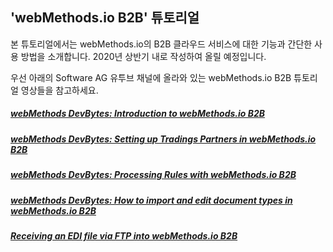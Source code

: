  ## 'webMethods.io B2B' 튜토리얼 
  본 튜토리얼에서는 webMethods.io의 B2B 클라우드 서비스에 대한 기능과 간단한 사용 방법을 소개합니다.  2020년 상반기 내로 작성하여 올릴 예정입니다.  

  우선 아래의 Software AG 유투브 채널에 올라와 있는 webMethods.io B2B 튜토리얼 영상들을 참고하세요.  
  
  ##### [webMethods DevBytes: Introduction to webMethods.io B2B](https://www.youtube.com/watch?v=YQVqUheXkI8)  
    
  ##### [webMethods DevBytes: Setting up Tradings Partners in webMethods.io B2B](https://www.youtube.com/watch?v=KsXSmq2_Flc)  
  
  ##### [webMethods DevBytes: Processing Rules with webMethods.io B2B](https://www.youtube.com/watch?v=-VKLR29Q2fQ)  
  
  ##### [webMethods DevBytes: How to import and edit document types in webMethods.io B2B](https://www.youtube.com/watch?v=Sc1kMBj_B8s)  
  
  ##### [Receiving an EDI file via FTP into webMethods.io B2B](https://www.youtube.com/watch?v=eVk8yRJlWGs)  
  
